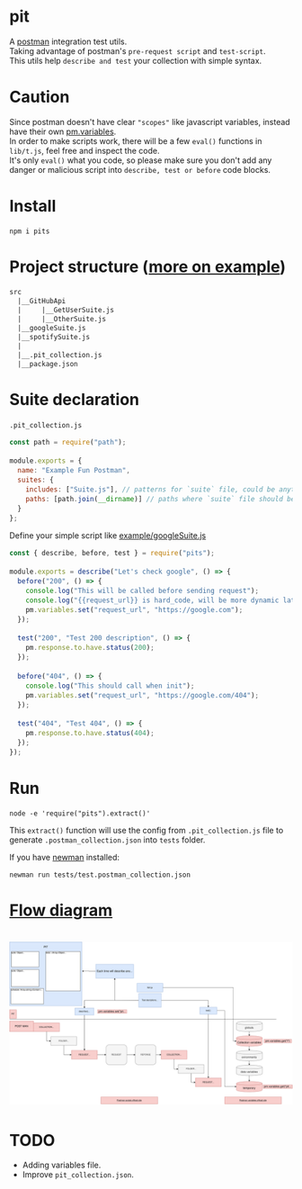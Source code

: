 # pit
A [postman](https://www.getpostman.com) integration test utils.\
Taking advantage of postman's `pre-request script` and `test-script`.\
This utils help `describe and test` your collection with simple syntax.

# Caution
Since postman doesn't have clear `"scopes"` like javascript variables, instead have their own [pm.variables](https://learning.getpostman.com/docs/postman/variables-and-environments/variables/).\
In order to make scripts work, there will be a few `eval()` functions in `lib/t.js`, feel free and inspect the code.\
It's only `eval()` what you code, so please make sure you don't add any danger or malicious script into `describe, test or before` code blocks.

# Install
```
npm i pits
```

# Project structure ([more on example](https://github.com/luanphandinh/pits/tree/master/example))
```
src
  |__GitHubApi
  |     |__GetUserSuite.js
  |     |__OtherSuite.js
  |__googleSuite.js
  |__spotifySuite.js
  |
  |__.pit_collection.js
  |__package.json
```

# Suite declaration

`.pit_collection.js`
```javascript
const path = require("path");

module.exports = {
  name: "Example Fun Postman",
  suites: {
    includes: ["Suite.js"], // patterns for `suite` file, could be anything.
    paths: [path.join(__dirname)] // paths where `suite` file should be placed.
  }
};
```

Define your simple script like
[example/googleSuite.js](https://github.com/luanphandinh/pits/blob/master/example/googleSuite.js)
```javascript
const { describe, before, test } = require("pits");

module.exports = describe("Let's check google", () => {
  before("200", () => {
    console.log("This will be called before sending request");
    console.log("{{request_url}} is hard_code, will be more dynamic later");
    pm.variables.set("request_url", "https://google.com");
  });

  test("200", "Test 200 description", () => {
    pm.response.to.have.status(200);
  });

  before("404", () => {
    console.log("This should call when init");
    pm.variables.set("request_url", "https://google.com/404");
  });

  test("404", "Test 404", () => {
    pm.response.to.have.status(404);
  });
});
```

# Run
```
node -e 'require("pits").extract()'
```
This `extract()` function will use the config from `.pit_collection.js` file to generate `.postman_collection.json` into `tests` folder.

If you have [newman](https://www.npmjs.com/package/newman) installed:
```
newman run tests/test.postman_collection.json
```

# [Flow diagram](https://www.draw.io/?lightbox=1&highlight=0000ff&edit=_blank&layers=1&nav=1&title=pit.svg#Uhttps%3A%2F%2Fdrive.google.com%2Fuc%3Fid%3D1LAMukZHOzEI1DuxBVMTw8yL-L2ArNVDI%26export%3Ddownload)
# ![diagram](https://github.com/luanphandinh/pit/blob/master/flow.svg)

# TODO
* Adding variables file.
* Improve `pit_collection.json`.
